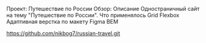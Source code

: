 Проект: Путешествие по России
Обзор:
Описание
Одностраничный сайт на тему "Путешествие по России".
Что применялось
Grid
Flexbox
Адаптивная верстка по макету Figma
BEM

https://github.com/nikbog7/russian-travel.git